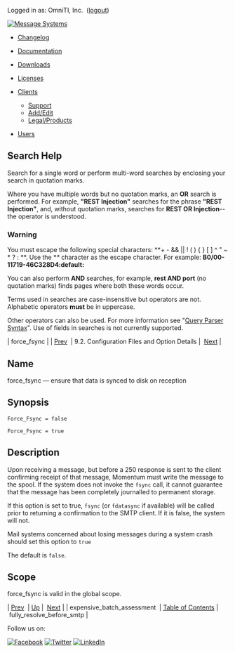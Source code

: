 Logged in as: OmniTI, Inc.  ([logout](https://support.messagesystems.com/logout.php))

[![Message Systems](https://support.messagesystems.com/images/ms-white205.png)](https://support.messagesystems.com/start.php) 

*   [Changelog](https://support.messagesystems.com/start.php?show=changelog)
*   [Documentation](https://support.messagesystems.com/docs/)
*   [Downloads](https://support.messagesystems.com/start.php)

*   [Licenses](https://support.messagesystems.com/license_summary.php)
*   <a href="">Clients</a>
    *   [Support](https://support.messagesystems.com/cs.php)
    *   [Add/Edit](https://support.messagesystems.com/edit_client.php)
    *   [Legal/Products](https://support.messagesystems.com/edit_products.php)
*   [Users](https://support.messagesystems.com/edit_customer.php)

## Search Help

Search for a single word or perform multi-word searches by enclosing your search in quotation marks.

Where you have multiple words but no quotation marks, an **OR** search is performed. For example, **"REST Injection"** searches for the phrase **"REST Injection"**, and, without quotation marks, searches for **REST OR Injection**--the operator is understood.

### Warning

You must escape the following special characters: **+ - && || ! ( ) { } [ ] ^ " ~ * ? : \**. Use the **\** character as the escape character. For example: **B0/00-11719-46C328D4\:default\:**

You can also perform **AND** searches, for example, **rest AND port** (no quotation marks) finds pages where both these words occur.

Terms used in searches are case-insensitive but operators are not. Alphabetic operators **must** be in uppercase.

Other operators can also be used. For more information see "[Query Parser Syntax](https://lucene.apache.org/core/old_versioned_docs/versions/3_0_0/queryparsersyntax.html)". Use of fields in searches is not currently supported.

| force_fsync |
| [Prev](conf.ref.expensive_batch_assessment.php)  | 9.2. Configuration Files and Option Details |  [Next](conf.ref.fully_resolve_before_smtp.php) |

<a name="conf.ref.force_fsync"></a>
## Name

force_fsync — ensure that data is synced to disk on reception

## Synopsis

`Force_Fsync = false`

`Force_Fsync = true`

<a name="idp9614864"></a>
## Description

Upon receiving a message, but before a 250 response is sent to the client confirming receipt of that message, Momentum must write the message to the spool. If the system does not invoke the `fsync` call, it cannot guarantee that the message has been completely journalled to permanent storage.

If this option is set to true, `fsync` (or `fdatasync` if available) will be called prior to returning a confirmation to the SMTP client. If it is false, the system will not.

Mail systems concerned about losing messages during a system crash should set this option to `true`

The default is `false`.

<a name="idp9620448"></a>
## Scope

force_fsync is valid in the global scope.

| [Prev](conf.ref.expensive_batch_assessment.php)  | [Up](conf.ref.files.php) |  [Next](conf.ref.fully_resolve_before_smtp.php) |
| expensive_batch_assessment  | [Table of Contents](index.php) |  fully_resolve_before_smtp |

Follow us on:

[![Facebook](https://support.messagesystems.com/images/icon-facebook.png)](http://www.facebook.com/messagesystems) [![Twitter](https://support.messagesystems.com/images/icon-twitter.png)](http://twitter.com/#!/MessageSystems) [![LinkedIn](https://support.messagesystems.com/images/icon-linkedin.png)](http://www.linkedin.com/company/message-systems)